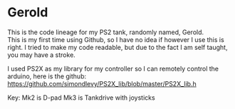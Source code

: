 # Gerold
This is the code lineage for my PS2 tank, randomly named, Gerold.  
This is my first time using Github, so I have no idea if however I use this is right.
I tried to make my code readable, but due to the fact I am self taught, you may have a stroke.

I used PS2X as my library for my controller so I can remotely control the arduino, here is the github:
https://github.com/simondlevy/PS2X_lib/blob/master/PS2X_lib.h

Key:
  Mk2 is D-pad
  Mk3 is Tankdrive with joysticks
  
